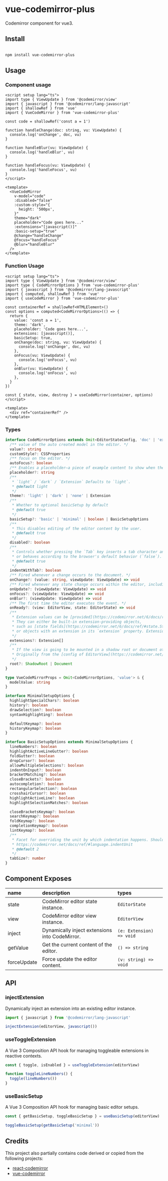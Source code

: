# vue-codemirror-plus

Codemirror component for vue3.

## Install

```bash

npm install vue-codemirror-plus

```

## Usage

### Component usage

```vue
<script setup lang="ts">
import type { ViewUpdate } from '@codemirror/view'
import { javascript } from '@codemirror/lang-javascript'
import { shallowRef } from 'vue'
import { VueCodeMirror } from 'vue-codemirror-plus'

const code = shallowRef('const a = 1')

function handleChange(doc: string, vu: ViewUpdate) {
  console.log('onChange', doc, vu)
}

function handleBlur(vu: ViewUpdate) {
  console.log('handleBlur', vu)
}

function handleFocus(vu: ViewUpdate) {
  console.log('handleFocus', vu)
}
</script>

<template>
  <VueCodeMirror
    v-model="code"
    :disabled="false"
    :custom-style="{
      height: '500px',
    }"
    theme="dark"
    placeholder="Code goes here..."
    :extensions="[javascript()]"
    :basic-setup="true"
    @change="handleChange"
    @focus="handleFocus"
    @blur="handleBlur"
  />
</template>
```

### Function Usage

```vue
<script setup lang="ts">
import type { ViewUpdate } from '@codemirror/view'
import type { CodeMirrorOptions } from 'vue-codemirror-plus'
import { javascript } from '@codemirror/lang-javascript'
import { computed, shallowRef } from 'vue'
import { useCodeMirror } from 'vue-codemirror-plus'

const containerRef = shallowRef<HTMLElement>()
const options = computed<CodeMirrorOptions>(() => {
  return {
    value: 'const a = 1',
    theme: 'dark',
    placeholder: 'Code goes here...',
    extensions: [javascript()],
    basicSetup: true,
    onChange(doc: string, vu: ViewUpdate) {
      console.log('onChange', doc, vu)
    },
    onFocus(vu: ViewUpdate) {
      console.log('onFocus', vu)
    },
    onBlur(vu: ViewUpdate) {
      console.log('onFocus', vu)
    },
  }
})

const { state, view, destroy } = useCodeMirror(container, options)
</script>

<template>
  <div ref="containerRef" />
</template>
```

### Types

```ts
interface CodeMirrorOptions extends Omit<EditorStateConfig, 'doc' | 'extensions'> {
  /** value of the auto created model in the editor. */
  value?: string
  customStyle?: CSSProperties
  /** focus on the editor. */
  autoFocus?: boolean
  /** Enables a placeholder—a piece of example content to show when the editor is empty. */
  placeholder?: string
  /**
   * `light` / `dark` / `Extension` Defaults to `light`.
   * @default light
   */
  theme?: 'light' | 'dark' | 'none' | Extension
  /**
   * Whether to optional basicSetup by default
   * @default true
   */
  basicSetup?: 'basic' | 'minimal' | boolean | BasicSetupOptions
  /**
   * This disables editing of the editor content by the user.
   * @default true
   */
  disabled?: boolean
  /**
   * Controls whether pressing the `Tab` key inserts a tab character and indents the text (`true`)
   * or behaves according to the browser's default behavior (`false`).
   * @default true
   */
  indentWithTab?: boolean
  /** Fired whenever a change occurs to the document. */
  onChange?: (value: string, viewUpdate: ViewUpdate) => void
  /** Fired whenever any state change occurs within the editor, including non-document changes like lint results. */
  onUpdate?: (viewUpdate: ViewUpdate) => void
  onFocus?: (viewUpdate: ViewUpdate) => void
  onBlur?: (viewUpdate: ViewUpdate) => void
  /** The first time the editor executes the event. */
  onReady?: (view: EditorView, state: EditorState) => void
  /**
   * Extension values can be [provided](https://codemirror.net/6/docs/ref/#state.EditorStateConfig.extensions) when creating a state to attach various kinds of configuration and behavior information.
   * They can either be built-in extension-providing objects,
   * such as [state fields](https://codemirror.net/6/docs/ref/#state.StateField) or [facet providers](https://codemirror.net/6/docs/ref/#state.Facet.of),
   * or objects with an extension in its `extension` property. Extensions can be nested in arrays arbitrarily deep—they will be flattened when processed.
   */
  extensions?: Extension[]
  /**
   * If the view is going to be mounted in a shadow root or document other than the one held by the global variable document (the default), you should pass it here.
   * Originally from the [config of EditorView](https://codemirror.net/6/docs/ref/#view.EditorView.constructor%5Econfig.root)
   */
  root?: ShadowRoot | Document
}

type VueCodeMirrorProps = Omit<CodeMirrorOptions, 'value'> & {
  modelValue: string
}

interface MinimalSetupOptions {
  highlightSpecialChars?: boolean
  history?: boolean
  drawSelection?: boolean
  syntaxHighlighting?: boolean

  defaultKeymap?: boolean
  historyKeymap?: boolean
}

interface BasicSetupOptions extends MinimalSetupOptions {
  lineNumbers?: boolean
  highlightActiveLineGutter?: boolean
  foldGutter?: boolean
  dropCursor?: boolean
  allowMultipleSelections?: boolean
  indentOnInput?: boolean
  bracketMatching?: boolean
  closeBrackets?: boolean
  autocompletion?: boolean
  rectangularSelection?: boolean
  crosshairCursor?: boolean
  highlightActiveLine?: boolean
  highlightSelectionMatches?: boolean

  closeBracketsKeymap?: boolean
  searchKeymap?: boolean
  foldKeymap?: boolean
  completionKeymap?: boolean
  lintKeymap?: boolean
  /**
   * Facet for overriding the unit by which indentation happens. Should be a string consisting either entirely of spaces or entirely of tabs. When not set, this defaults to 2 spaces
   * https://codemirror.net/docs/ref/#language.indentUnit
   * @default 2
   */
  tabSize?: number
}
```

## Component Exposes

| name        | description                                    | types                    |
| :---------- | :--------------------------------------------- | :----------------------- |
| state       | CodeMirror editor state instance.              | `EditorState`            |
| view        | CodeMirror editor view instance.               | `EditorView`             |
| inject      | Dynamically inject extensions into CodeMirror. | `(e: Extension) => void` |
| getValue    | Get the current content of the editor.         | `() => string`           |
| forceUpdate | Force update the editor content.               | `(v: string) => void`    |

## API

### injectExtension

Dynamically inject an extension into an existing editor instance.

```ts
import { javascript } from '@codemirror/lang-javascript'

injectExtension(editorView, javascript())
```

### useToggleExtension

A Vue 3 Composition API hook for managing toggleable extensions in reactive contexts.

```ts
const { toggle, isEnabled } = useToggleExtension(editorView)

function toggleLineNumbers() {
  toggle(lineNumbers())
}
```

### useBasicSetup

A Vue 3 Composition API hook for managing basic editor setups.

```ts
const { getBasicSetup, toggleBasicSetup } = useBasicSetup(editorView)

toggleBasicSetup(getBasicSetup('minimal'))
```

## Credits

This project also partially contains code derived or copied from the following projects:

- [react-codemirror](https://github.com/uiwjs/react-codemirror)
- [vue-codemirror](https://github.com/surmon-china/vue-codemirror)
